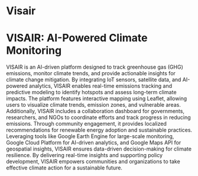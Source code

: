 # Visair
# VISAIR: AI-Powered Climate Monitoring  

VISAIR is an AI-driven platform designed to track greenhouse gas (GHG) emissions, monitor climate trends, and provide actionable insights for climate change mitigation. By integrating IoT sensors, satellite data, and AI-powered analytics, VISAIR enables real-time emissions tracking and predictive modeling to identify hotspots and assess long-term climate impacts. The platform features interactive mapping using Leaflet, allowing users to visualize climate trends, emission zones, and vulnerable areas. Additionally, VISAIR includes a collaboration dashboard for governments, researchers, and NGOs to coordinate efforts and track progress in reducing emissions. Through community engagement, it provides localized recommendations for renewable energy adoption and sustainable practices. Leveraging tools like Google Earth Engine for large-scale monitoring, Google Cloud Platform for AI-driven analytics, and Google Maps API for geospatial insights, VISAIR ensures data-driven decision-making for climate resilience. By delivering real-time insights and supporting policy development, VISAIR empowers communities and organizations to take effective climate action for a sustainable future. 
